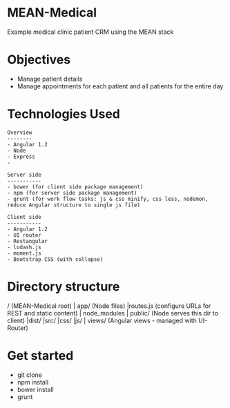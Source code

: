 MEAN-Medical
============
Example medical clinic patient CRM using the MEAN stack

Objectives
==========

- Manage patient details
- Manage appointments for each patient and all patients for the entire day

Technologies Used
=================

	Overview
	--------
	- Angular 1.2
	- Node
	- Express
	- 

	Server side
	-----------
	- bower (for client side package management)
	- npm (for server side package management)
	- grunt (for work flow tasks: js & css minify, css less, nodemon, reduce Angular structure to single js file)

	Client side
	-----------
	- Angular 1.2
	- UI router
	- Restangular
	- lodash.js
	- moment.js
	- Bootstrap CSS (with collapse)

Directory structure
===================
/ (MEAN-Medical root)
| app/ (Node files)
  |routes.js (configure URLs for REST and static content)
| node_modules
| public/ (Node serves this dir to client)
  |dist/ 
  |src/ 
  |css/ 
  |js/ 
| views/ (Angular views - managed with UI-Router)

Get started
===========
- git clone
- npm install
- bower install
- grunt